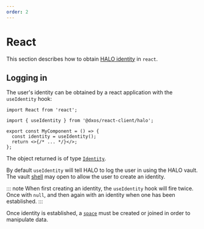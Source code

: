 ```yaml
---
order: 2
---
```


# React

This section describes how to obtain [HALO identity](../halo/) in `react`.

## Logging in

The user's identity can be obtained by a react application with the `useIdentity` hook:

```tsx file=./snippets-react/use-identity.tsx#L5-
import React from 'react';

import { useIdentity } from '@dxos/react-client/halo';

export const MyComponent = () => {
  const identity = useIdentity();
  return <>{/* ... */}</>;
};
```

The object returned is of type [`Identity`](/api/@dxos/client/interfaces/Identity).

By default `useIdentity` will tell HALO to log the user in using the HALO vault. The vault [shell](../glossary.md#shell) may open to allow the user to create an identity.

::: note
When first creating an identity, the `useIdentity` hook will fire twice. Once with `null`, and then again with an identity when one has been established.
:::

Once identity is established, a [`space`](../echo/react/README.md) must be created or joined in order to manipulate data.
